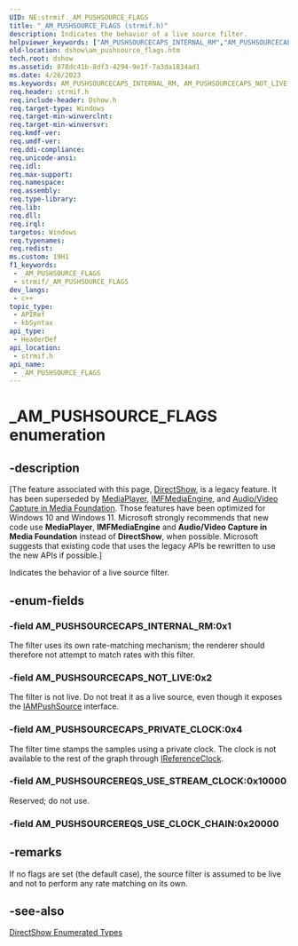 ```yaml
---
UID: NE:strmif._AM_PUSHSOURCE_FLAGS
title: "_AM_PUSHSOURCE_FLAGS (strmif.h)"
description: Indicates the behavior of a live source filter.
helpviewer_keywords: ["AM_PUSHSOURCECAPS_INTERNAL_RM","AM_PUSHSOURCECAPS_NOT_LIVE","AM_PUSHSOURCECAPS_PRIVATE_CLOCK","AM_PUSHSOURCEREQS_USE_STREAM_CLOCK","AM_PUSHSOURCE_FLAGS","AM_PUSHSOURCE_FLAGSEnumeration","_AM_PUSHSOURCE_FLAGS","_AM_PUSHSOURCE_FLAGS enumeration [DirectShow]","dshow.am_pushsource_flags","strmif/AM_PUSHSOURCECAPS_INTERNAL_RM","strmif/AM_PUSHSOURCECAPS_NOT_LIVE","strmif/AM_PUSHSOURCECAPS_PRIVATE_CLOCK","strmif/AM_PUSHSOURCEREQS_USE_STREAM_CLOCK","strmif/_AM_PUSHSOURCE_FLAGS"]
old-location: dshow\am_pushsource_flags.htm
tech.root: dshow
ms.assetid: 878dc41b-8df3-4294-9e1f-7a3da1834ad1
ms.date: 4/26/2023
ms.keywords: AM_PUSHSOURCECAPS_INTERNAL_RM, AM_PUSHSOURCECAPS_NOT_LIVE, AM_PUSHSOURCECAPS_PRIVATE_CLOCK, AM_PUSHSOURCEREQS_USE_STREAM_CLOCK, AM_PUSHSOURCE_FLAGS, AM_PUSHSOURCE_FLAGSEnumeration, _AM_PUSHSOURCE_FLAGS, _AM_PUSHSOURCE_FLAGS enumeration [DirectShow], dshow.am_pushsource_flags, strmif/AM_PUSHSOURCECAPS_INTERNAL_RM, strmif/AM_PUSHSOURCECAPS_NOT_LIVE, strmif/AM_PUSHSOURCECAPS_PRIVATE_CLOCK, strmif/AM_PUSHSOURCEREQS_USE_STREAM_CLOCK, strmif/_AM_PUSHSOURCE_FLAGS
req.header: strmif.h
req.include-header: Dshow.h
req.target-type: Windows
req.target-min-winverclnt: 
req.target-min-winversvr: 
req.kmdf-ver: 
req.umdf-ver: 
req.ddi-compliance: 
req.unicode-ansi: 
req.idl: 
req.max-support: 
req.namespace: 
req.assembly: 
req.type-library: 
req.lib: 
req.dll: 
req.irql: 
targetos: Windows
req.typenames: 
req.redist: 
ms.custom: 19H1
f1_keywords:
 - _AM_PUSHSOURCE_FLAGS
 - strmif/_AM_PUSHSOURCE_FLAGS
dev_langs:
 - c++
topic_type:
 - APIRef
 - kbSyntax
api_type:
 - HeaderDef
api_location:
 - strmif.h
api_name:
 - _AM_PUSHSOURCE_FLAGS
---
```


# _AM_PUSHSOURCE_FLAGS enumeration


## -description

\[The feature associated with this page, [DirectShow](/windows/win32/directshow/directshow), is a legacy feature. It has been superseded by [MediaPlayer](/uwp/api/Windows.Media.Playback.MediaPlayer), [IMFMediaEngine](/windows/win32/api/mfmediaengine/nn-mfmediaengine-imfmediaengine), and [Audio/Video Capture in Media Foundation](windows/win32/medfound/audio-video-capture-in-media-foundation). Those features have been optimized for Windows 10 and Windows 11. Microsoft strongly recommends that new code use **MediaPlayer**, **IMFMediaEngine** and **Audio/Video Capture in Media Foundation** instead of **DirectShow**, when possible. Microsoft suggests that existing code that uses the legacy APIs be rewritten to use the new APIs if possible.\]

Indicates the behavior of a live source filter.

## -enum-fields

### -field AM_PUSHSOURCECAPS_INTERNAL_RM:0x1

The filter uses its own rate-matching mechanism; the renderer should therefore not attempt to match rates with this filter.

### -field AM_PUSHSOURCECAPS_NOT_LIVE:0x2

The filter is not live. Do not treat it as a live source, even though it exposes the <a href="/windows/desktop/api/strmif/nn-strmif-iampushsource">IAMPushSource</a> interface.

### -field AM_PUSHSOURCECAPS_PRIVATE_CLOCK:0x4

The filter time stamps the samples using a private clock. The clock is not available to the rest of the graph through <a href="/windows/desktop/api/strmif/nn-strmif-ireferenceclock">IReferenceClock</a>.

### -field AM_PUSHSOURCEREQS_USE_STREAM_CLOCK:0x10000

Reserved; do not use.

### -field AM_PUSHSOURCEREQS_USE_CLOCK_CHAIN:0x20000

## -remarks

If no flags are set (the default case), the source filter is assumed to be live and not to perform any rate matching on its own.

## -see-also

<a href="/windows/desktop/DirectShow/directshow-enumerated-types">DirectShow Enumerated Types</a>
